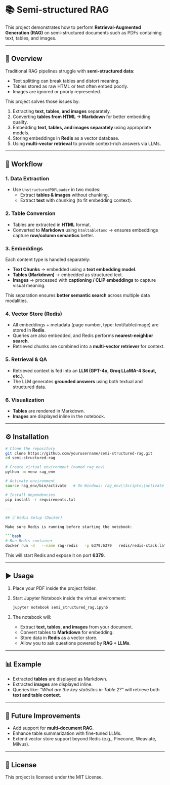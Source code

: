# 📚 Semi-structured RAG

This project demonstrates how to perform **Retrieval-Augmented Generation (RAG)** on semi-structured documents such as PDFs containing text, tables, and images.

---

## 🚀 Overview

Traditional RAG pipelines struggle with **semi-structured data**:

- Text splitting can break tables and distort meaning.
- Tables stored as raw HTML or text often embed poorly.
- Images are ignored or poorly represented.

This project solves those issues by:

1. Extracting **text, tables, and images** separately.
2. Converting **tables from HTML → Markdown** for better embedding quality.
3. Embedding **text, tables, and images separately** using appropriate models.
4. Storing embeddings in **Redis** as a vector database.
5. Using **multi-vector retrieval** to provide context-rich answers via LLMs.

---

## 📂 Workflow

### 1. Data Extraction

- Use `UnstructuredPDFLoader` in two modes:
  - Extract **tables & images** without chunking.
  - Extract **text** with chunking (to fit embedding context).

### 2. Table Conversion

- Tables are extracted in **HTML** format.
- Converted to **Markdown** using `htmltabletomd` → ensures embeddings capture **row/column semantics** better.

### 3. Embeddings

Each content type is handled separately:

- **Text Chunks** → embedded using a **text embedding model**.
- **Tables (Markdown)** → embedded as structured text.
- **Images** → processed with **captioning / CLIP embeddings** to capture visual meaning.

This separation ensures **better semantic search** across multiple data modalities.

### 4. Vector Store (Redis)

- All embeddings + metadata (page number, type: text/table/image) are stored in **Redis**.
- Queries are also embedded, and Redis performs **nearest-neighbor search**.
- Retrieved chunks are combined into a **multi-vector retriever** for context.

### 5. Retrieval & QA

- Retrieved context is fed into an **LLM (GPT-4o, Groq LLaMA-4 Scout, etc.)**.
- The LLM generates **grounded answers** using both textual and structured data.

### 6. Visualization

- **Tables** are rendered in Markdown.
- **Images** are displayed inline in the notebook.

---

## ⚙️ Installation

````bash
# Clone the repository
git clone https://github.com/yourusername/semi-structured-rag.git
cd semi-structured-rag

# Create virtual environment (named rag_env)
python -m venv rag_env

# Activate environment
source rag_env/bin/activate   # On Windows: rag_env\\Scripts\\activate

# Install dependencies
pip install -r requirements.txt

---

## 🗄️ Redis Setup (Docker)

Make sure Redis is running before starting the notebook:

```bash
# Run Redis container
docker run -d   --name rag-redis   -p 6379:6379   redis/redis-stack:latest
````

This will start Redis and expose it on port **6379**.

---

## ▶️ Usage

1. Place your PDF inside the project folder.
2. Start Jupyter Notebook inside the virtual environment:

   ```bash
   jupyter notebook semi_structured_rag.ipynb
   ```

3. The notebook will:
   - Extract **text, tables, and images** from your document.
   - Convert tables to **Markdown** for embedding.
   - Store data in **Redis** as a vector store.
   - Allow you to ask questions powered by **RAG + LLMs**.

---

## 📊 Example

- Extracted **tables** are displayed as Markdown.
- Extracted **images** are displayed inline.
- Queries like: _"What are the key statistics in Table 2?"_ will retrieve both **text and table context**.

---

## 📌 Future Improvements

- Add support for **multi-document RAG**.
- Enhance table summarization with fine-tuned LLMs.
- Extend vector store support beyond Redis (e.g., Pinecone, Weaviate, Milvus).

---

## 📝 License

This project is licensed under the MIT License.
